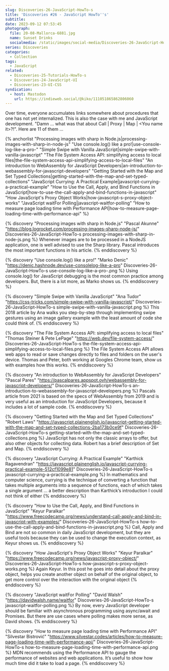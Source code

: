 ```yaml
---
slug: Discoveries-26-JavaScript-HowTo-s
title: 'Discoveries #26 - JavaScript HowTo''s'
subtitle:
date: 2023-09-12 07:53:45
photograph:
  file: 20-08-Mallorca-6881.jpg
  name: Sunset Drinks
  socialmedia: /static/images/social-media/Discoveries-26-JavaScript-HowTo-s.png
series: Discoveries
categories:
  - Collection
tags:
  - JavaScript
related:
  - Discoveries-25-Tutorials-HowTo-s
  - Discoveries-24-JavaScript-UI
  - Discoveries-23-UI-CSS
syndication:
  - host: Mastodon
    url: https://indieweb.social/@kiko/111051865862806060
---
```


Over time, everyone accumulates links somewhere about procedures that one has not yet internalized. This is also the case with me and JavaScript development. "Damn ... what was that about Call | Proxy | Map | &lt;You name it&gt;?!". Here are 11 of them ...

{% anchorlist 
  "Processing images with sharp in Node.js|processing-images-with-sharp-in-node-js"
  "Use console.log() like a pro!|use-console-log-like-a-pro-"
  "Simple Swipe with Vanilla JavaScript|simple-swipe-with-vanilla-javascript"
  "The File System Access API: simplifying access to local files|the-file-system-access-api-simplifying-access-to-local-files"
  "An introduction to WebAssembly for JavaScript Developers|an-introduction-to-webassembly-for-javascript-developers"
  "Getting Started with the Map and Set Typed Collections|getting-started-with-the-map-and-set-typed-collections"
  "JavaScript Currying: A Practical Example|javascript-currying-a-practical-example"
  "How to Use the Call, Apply, and Bind Functions in JavaScript|how-to-use-the-call-apply-and-bind-functions-in-javascript"
  "How JavaScript's Proxy Object Works|how-javascript-s-proxy-object-works"
  "JavaScript waitFor Polling|javascript-waitfor-polling"
  "How to measure page loading time with Performance API|how-to-measure-page-loading-time-with-performance-api"
%}

<!-- more -->

{% discovery "Processing images with sharp in Node.js" "Pascal Akunne" "https://blog.logrocket.com/processing-images-sharp-node-js/" Discoveries-26-JavaScript-HowTo-s processing-images-with-sharp-in-node-js.png %}
Whenever images are to be processed in a NodeJS application, one is well advised to use the Sharp library. Pascal introduces the most important functions in his article.
{% enddiscovery %}

{% discovery "Use console.log() like a pro!" "Marko Denic" "https://denic.hashnode.dev/use-consolelog-like-a-pro" Discoveries-26-JavaScript-HowTo-s use-console-log-like-a-pro-.png %}
Using console.log() for JavaScript debugging is the most common practice among developers. But, there is a lot more, as Marko shows us.
{% enddiscovery %}

{% discovery "Simple Swipe with Vanilla JavaScript" "Ana Tudor" "https://css-tricks.com/simple-swipe-with-vanilla-javascript/" Discoveries-26-JavaScript-HowTo-s simple-swipe-with-vanilla-javascript.png %}
This 2018 article by Ana walks you step-by-step through implementing swipe gestures using an image gallery example with the least amount of code she could think of.
{% enddiscovery %}

{% discovery "The File System Access API: simplifying access to local files" "Thomas Steiner & Pete LePage" "https://web.dev/file-system-access/" Discoveries-26-JavaScript-HowTo-s the-file-system-access-api-simplifying-access-to-local-files.png %}
The File System Access API allows web apps to read or save changes directly to files and folders on the user&#39;s device. Thomas and Peter, both working at Googles Chrome team, show us with examples how this works.
{% enddiscovery %}

{% discovery "An introduction to WebAssembly for JavaScript Developers" "Pascal Pares" "https://pascalpares.appspot.ovh/webassembly-for-javascript-developers/" Discoveries-26-JavaScript-HowTo-s an-introduction-to-webassembly-for-javascript-developers.png %}
Pascals article from 2021 is based on the specs of WebAssembly from 2019 and is very useful as an introduction for JavaScript Developers, because it includes a lot of sample code.
{% enddiscovery %}

{% discovery "Getting Started with the Map and Set Typed Collections" "Robert Laws" "https://javascript.plainenglish.io/javascript-getting-started-with-the-map-and-set-typed-collections-2ba173b0ce9f" Discoveries-26-JavaScript-HowTo-s getting-started-with-the-map-and-set-typed-collections.png %}
JavaScript has not only the classic arrays to offer, but also other objects for collecting data. Robert has a brief description of Set and Map.
{% enddiscovery %}

{% discovery "JavaScript Currying: A Practical Example" "Karthick Ragavendran" "https://javascript.plainenglish.io/javascript-currying-practical-example-512cf1099e81" Discoveries-26-JavaScript-HowTo-s javascript-currying-a-practical-example.png %}
In mathematics and computer science, currying is the technique of converting a function that takes multiple arguments into a sequence of functions, each of which takes a single argument ... a better description than Karthick’s introduction I could not think of either
{% enddiscovery %}

{% discovery "How to Use the Call, Apply, and Bind Functions in JavaScript" "Keyur Paralkar" "https://www.freecodecamp.org/news/understand-call-apply-and-bind-in-javascript-with-examples/" Discoveries-26-JavaScript-HowTo-s how-to-use-the-call-apply-and-bind-functions-in-javascript.png %}
Call, Apply and Bind are not so common in daily JavaScript development, but they are useful tools because they can be used to change the execution context, as Keyur shows us.
{% enddiscovery %}

{% discovery "How JavaScript's Proxy Object Works" "Keyur Paralkar" "https://www.freecodecamp.org/news/javascript-proxy-object/" Discoveries-26-JavaScript-HowTo-s how-javascript-s-proxy-object-works.png %}
Again Keyur. In this post he goes into detail about the proxy object, helps you create another object on behalf of the original object, to get more control over the interaction with the original object
{% enddiscovery %}

{% discovery "JavaScript waitFor Polling" "David Walsh" "https://davidwalsh.name/waitfor" Discoveries-26-JavaScript-HowTo-s javascript-waitfor-polling.png %}
By now, every JavaScript developer should be familiar with asynchronous programming using async/await and Promises. But there are use cases where polling makes more sense, as David shows.
{% enddiscovery %}

{% discovery "How to measure page loading time with Performance API" "Silvestar Bistrović" "https://www.silvestar.codes/articles/how-to-measure-page-loading-time-with-performance-api/" Discoveries-26-JavaScript-HowTo-s how-to-measure-page-loading-time-with-performance-api.png %}
MDN recommends using the Performance API to gauge the performance of websites and web applications. It’s useful to show how much time did it take to load a page.
{% enddiscovery %}

